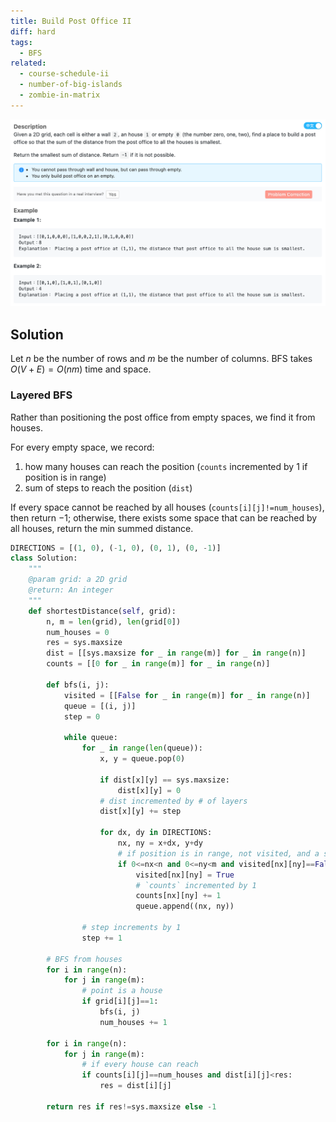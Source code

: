 ```yaml
---
title: Build Post Office II
diff: hard
tags:
  - BFS
related:
  - course-schedule-ii
  - number-of-big-islands
  - zombie-in-matrix
---
```


<img class="medium-zoom" src="/algo/build-post-office-ii.png" alt="https://www.lintcode.com/problem/build-post-office-ii">

## Solution

Let $n$ be the number of rows and $m$ be the number of columns. BFS takes $O(V + E) = O(nm)$ time and space.

### Layered BFS

Rather than positioning the post office from empty spaces, we find it from houses.

For every empty space, we record:

1. how many houses can reach the position (`counts` incremented by $1$ if position is in range)
2. sum of steps to reach the position (`dist`)

If every space cannot be reached by all houses (`counts[i][j]!=num_houses`), then return $-1$; otherwise, there exists some space that can be reached by all houses, return the min summed distance.

```py
DIRECTIONS = [(1, 0), (-1, 0), (0, 1), (0, -1)]
class Solution:
    """
    @param grid: a 2D grid
    @return: An integer
    """
    def shortestDistance(self, grid):
        n, m = len(grid), len(grid[0])
        num_houses = 0
        res = sys.maxsize
        dist = [[sys.maxsize for _ in range(m)] for _ in range(n)]
        counts = [[0 for _ in range(m)] for _ in range(n)]

        def bfs(i, j):
            visited = [[False for _ in range(m)] for _ in range(n)]
            queue = [(i, j)]
            step = 0

            while queue:
                for _ in range(len(queue)):
                    x, y = queue.pop(0)

                    if dist[x][y] == sys.maxsize:
                        dist[x][y] = 0
                    # dist incremented by # of layers
                    dist[x][y] += step

                    for dx, dy in DIRECTIONS:
                        nx, ny = x+dx, y+dy
                        # if position is in range, not visited, and a space
                        if 0<=nx<n and 0<=ny<m and visited[nx][ny]==False and grid[nx][ny]==0:
                            visited[nx][ny] = True
                            # `counts` incremented by 1
                            counts[nx][ny] += 1
                            queue.append((nx, ny))

                # step increments by 1
                step += 1

        # BFS from houses
        for i in range(n):
            for j in range(m):
                # point is a house
                if grid[i][j]==1:
                    bfs(i, j)
                    num_houses += 1

        for i in range(n):
            for j in range(m):
                # if every house can reach
                if counts[i][j]==num_houses and dist[i][j]<res:
                    res = dist[i][j]

        return res if res!=sys.maxsize else -1
```
